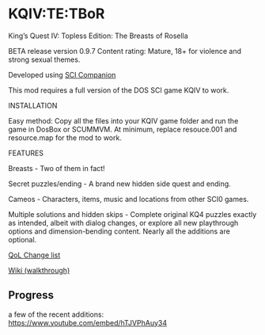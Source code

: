 # KQIV:TE:TBoR
King’s Quest IV: Topless Edition: The Breasts of Rosella

BETA release version 0.9.7 
Content rating: Mature, 18+ for violence and strong sexual themes.

Developed using <a href="http://scicompanion.com/">SCI Companion</a>

This mod requires a full version of the DOS SCI game KQIV to work.

INSTALLATION

Easy method: Copy all the files into your KQIV game folder and run the game in DosBox or SCUMMVM. At minimum, replace resouce.001 and resource.map for the mod to work.


FEATURES

Breasts - Two of them in fact!

Secret puzzles/ending - A brand new hidden side quest and ending.

Cameos - Characters, items, music and locations from other SCI0 games.

Multiple solutions and hidden skips - Complete original KQ4 puzzles exactly as intended, albeit with dialog changes, or explore all new playthrough options and dimension-bending content. Nearly all the additions are optional.

<a href="https://github.com/Doomlazer/KQIV-TE-TBoR/wiki/Quality-of-Life-Changes">QoL Change list</a>

<a href="https://github.com/Doomlazer/KQIV-TE-TBoR/wiki">Wiki (walkthrough)</a>

## Progress

a few of the recent additions: https://www.youtube.com/embed/hTJVPhAuy34
